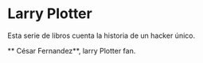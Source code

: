 # Larry Plotter

Esta serie de libros cuenta la historia de un hacker único.

** César Fernandez**, larry Plotter fan.

